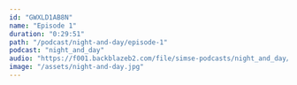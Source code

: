 ```yaml
---
id: "GWXLD1AB8N"
name: "Episode 1"
duration: "0:29:51"
path: "/podcast/night-and-day/episode-1"
podcast: "night_and_day"
audio: "https://f001.backblazeb2.com/file/simse-podcasts/night_and_day/night-and-day-episode-1.mp3"
image: "/assets/night-and-day.jpg"
---
```

